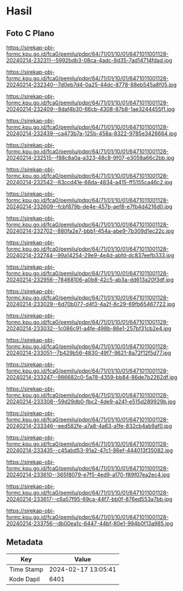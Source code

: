 # Hasil

## Foto C Plano

https://sirekap-obj-formc.kpu.go.id/fca0/pemilu/pdpr/64/71/01/10/01/6471011001128-20240214-232311--5992bdb3-08ca-4adc-8d35-7ad14714fdad.jpg

https://sirekap-obj-formc.kpu.go.id/fca0/pemilu/pdpr/64/71/01/10/01/6471011001128-20240214-232340--7d0eb7d4-0a25-44dc-8778-88eb545a8f05.jpg

https://sirekap-obj-formc.kpu.go.id/fca0/pemilu/pdpr/64/71/01/10/01/6471011001128-20240214-232409--8daf4b30-66cb-4308-87b8-1ae3244455f1.jpg

https://sirekap-obj-formc.kpu.go.id/fca0/pemilu/pdpr/64/71/01/10/01/6471011001128-20240214-232439--ca473b7a-125b-458a-8322-9785e3426664.jpg

https://sirekap-obj-formc.kpu.go.id/fca0/pemilu/pdpr/64/71/01/10/01/6471011001128-20240214-232515--f88c8a0a-a323-48c8-9f07-e3058a66c2bb.jpg

https://sirekap-obj-formc.kpu.go.id/fca0/pemilu/pdpr/64/71/01/10/01/6471011001128-20240214-232542--83ccd41e-68da-4834-a415-ff5155ca46c2.jpg

https://sirekap-obj-formc.kpu.go.id/fca0/pemilu/pdpr/64/71/01/10/01/6471011001128-20240214-232609--fcbf879b-de4e-457b-aef8-e7fb4d4216d0.jpg

https://sirekap-obj-formc.kpu.go.id/fca0/pemilu/pdpr/64/71/01/10/01/6471011001128-20240214-232702--880fa2e7-bbb1-454a-abe9-7b309d1ec22c.jpg

https://sirekap-obj-formc.kpu.go.id/fca0/pemilu/pdpr/64/71/01/10/01/6471011001128-20240214-232744--99a14254-29e9-4e4d-abfd-dc837eefb333.jpg

https://sirekap-obj-formc.kpu.go.id/fca0/pemilu/pdpr/64/71/01/10/01/6471011001128-20240214-232956--78468106-a0b8-42c5-ab3a-dd613a20f3df.jpg

https://sirekap-obj-formc.kpu.go.id/fca0/pemilu/pdpr/64/71/01/10/01/6471011001128-20240214-233029--6d70b077-d4f3-4a2f-8c29-69fb65467722.jpg

https://sirekap-obj-formc.kpu.go.id/fca0/pemilu/pdpr/64/71/01/10/01/6471011001128-20240214-233032--1c086c91-a4fe-498b-86e1-257bf31cb2e4.jpg

https://sirekap-obj-formc.kpu.go.id/fca0/pemilu/pdpr/64/71/01/10/01/6471011001128-20240214-233051--7b429b56-4830-49f7-9621-8a72f12f5d77.jpg

https://sirekap-obj-formc.kpu.go.id/fca0/pemilu/pdpr/64/71/01/10/01/6471011001128-20240214-233247--986682c0-5a78-4359-bb84-86de7b2262df.jpg

https://sirekap-obj-formc.kpu.go.id/fca0/pemilu/pdpr/64/71/01/10/01/6471011001128-20240214-233308--59d29db0-fbc2-4de9-a241-e515d289929b.jpg

https://sirekap-obj-formc.kpu.go.id/fca0/pemilu/pdpr/64/71/01/10/01/6471011001128-20240214-233346--eed582fe-a7a8-4a63-a1fe-832cb4ab9af0.jpg

https://sirekap-obj-formc.kpu.go.id/fca0/pemilu/pdpr/64/71/01/10/01/6471011001128-20240214-233435--c45abd53-91a2-47c1-86ef-444013f35082.jpg

https://sirekap-obj-formc.kpu.go.id/fca0/pemilu/pdpr/64/71/01/10/01/6471011001128-20240214-233610--365f8079-e7f5-4ed9-a170-f89f07ea2ec4.jpg

https://sirekap-obj-formc.kpu.go.id/fca0/pemilu/pdpr/64/71/01/10/01/6471011001128-20240214-233617--c6a57f95-69ca-44f7-bb0f-876ed553a7bb.jpg

https://sirekap-obj-formc.kpu.go.id/fca0/pemilu/pdpr/64/71/01/10/01/6471011001128-20240214-233756--db00ea1c-6447-44bf-80e1-994b0f13a985.jpg


## Metadata

| Key        | Value               |
| ---------- | ------------------- |
| Time Stamp | 2024-02-17 13:05:41 |
| Kode Dapil | 6401                |



